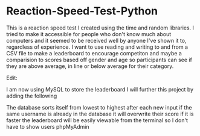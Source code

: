 # Reaction-Speed-Test-Python
This is a reaction speed test I created using the time and random libraries.
I tried to make it accessible for people who don't know much about computers 
and it seemed to be received well by anyone I've shown it to, regardless of experience. 
I want to use reading and writing to and from a CSV file to make a leaderboard to encourage competiton
and maybe a comparision to scores based off gender and age so participants can see if they are 
above average, in line or below average for their category.

Edit:

I am now using MySQL to store the leaderboard
I will further this project by adding the following

The database sorts itself from lowest to highest after each new input
if the same username is already in the database it will overwrite their score if it is faster
the leaderboard will be easily viewable from the terminal so I don't have to show users phpMyAdmin
